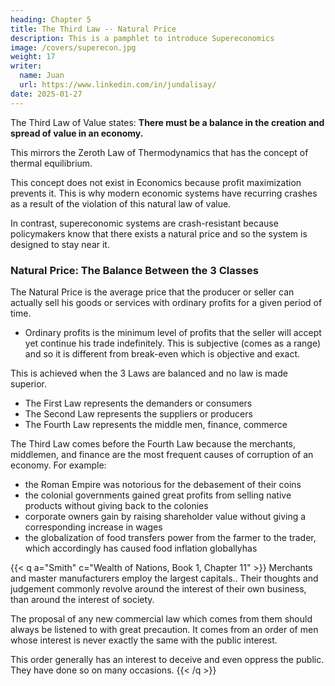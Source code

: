 ```yaml
---
heading: Chapter 5
title: The Third Law -- Natural Price
description: This is a pamphlet to introduce Supereconomics
image: /covers/superecon.jpg
weight: 17
writer:
  name: Juan
  url: https://www.linkedin.com/in/jundalisay/
date: 2025-01-27
---
```



The Third Law of Value states: **There must be a balance in the creation and spread of value in an economy.** 

This mirrors the Zeroth Law of Thermodynamics that has the concept of thermal equilibrium.

This concept does not exist in Economics because profit maximization prevents it. This is why modern economic systems have recurring crashes as a result of the violation of this natural law of value.

In contrast, supereconomic systems are crash-resistant because policymakers know that there exists a natural price and so the system is designed to stay near it.


### Natural Price: The Balance Between the 3 Classes

The Natural Price is the average price that the producer or seller can actually sell his goods or services with ordinary profits for a given period of time.
- Ordinary profits is the minimum level of profits that the seller will accept yet continue his trade indefinitely. This is subjective (comes as a range) and so it is different from break-even which is objective and exact. 

This is achieved when the 3 Laws are balanced and no law is made superior. 

- The First Law represents the demanders or consumers
- The Second Law represents the suppliers or producers
- The Fourth Law represents the middle men, finance, commerce

The Third Law comes before the Fourth Law because the merchants, middlemen, and finance are the most frequent causes of corruption of an economy. For example:
- the Roman Empire was notorious for the debasement of their coins
- the colonial governments gained great profits from selling native products without giving back to the colonies
- corporate owners gain by raising shareholder value without giving a corresponding increase in wages 
- the globalization of food transfers power from the farmer to the trader, which accordingly has caused food inflation globallyhas


{{< q a="Smith" c="Wealth of Nations, Book 1, Chapter 11" >}}
Merchants and master manufacturers employ the largest capitals.. Their thoughts and judgement commonly revolve around the interest of their own business, than around the interest of society.

The proposal of any new commercial law which comes from them should always be listened to with great precaution. It comes from an order of men whose interest is never exactly the same with the public interest.

This order generally has an interest to deceive and even oppress the public. They have done so on many occasions.
{{< /q >}}

